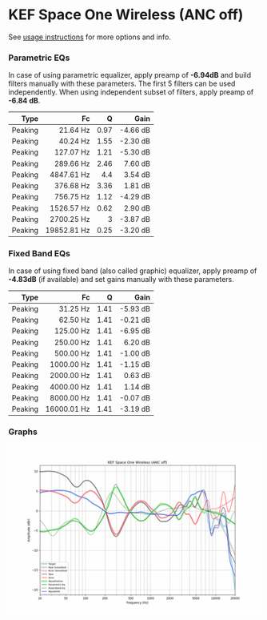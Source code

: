 # KEF Space One Wireless (ANC off)
See [usage instructions](https://github.com/jaakkopasanen/AutoEq#usage) for more options and info.

### Parametric EQs
In case of using parametric equalizer, apply preamp of **-6.94dB** and build filters manually
with these parameters. The first 5 filters can be used independently.
When using independent subset of filters, apply preamp of **-6.84 dB**.

| Type    | Fc          |    Q | Gain     |
|--------:|------------:|-----:|---------:|
| Peaking | 21.64 Hz    | 0.97 | -4.66 dB |
| Peaking | 40.24 Hz    | 1.55 | -2.30 dB |
| Peaking | 127.07 Hz   | 1.21 | -5.30 dB |
| Peaking | 289.66 Hz   | 2.46 | 7.60 dB  |
| Peaking | 4847.61 Hz  | 4.4  | 3.54 dB  |
| Peaking | 376.68 Hz   | 3.36 | 1.81 dB  |
| Peaking | 756.75 Hz   | 1.12 | -4.29 dB |
| Peaking | 1526.57 Hz  | 0.62 | 2.90 dB  |
| Peaking | 2700.25 Hz  | 3    | -3.87 dB |
| Peaking | 19852.81 Hz | 0.25 | -3.20 dB |

### Fixed Band EQs
In case of using fixed band (also called graphic) equalizer, apply preamp of **-4.83dB**
(if available) and set gains manually with these parameters.

| Type    | Fc          |    Q | Gain     |
|--------:|------------:|-----:|---------:|
| Peaking | 31.25 Hz    | 1.41 | -5.93 dB |
| Peaking | 62.50 Hz    | 1.41 | -0.21 dB |
| Peaking | 125.00 Hz   | 1.41 | -6.95 dB |
| Peaking | 250.00 Hz   | 1.41 | 6.20 dB  |
| Peaking | 500.00 Hz   | 1.41 | -1.00 dB |
| Peaking | 1000.00 Hz  | 1.41 | -1.15 dB |
| Peaking | 2000.00 Hz  | 1.41 | 0.63 dB  |
| Peaking | 4000.00 Hz  | 1.41 | 1.14 dB  |
| Peaking | 8000.00 Hz  | 1.41 | -0.07 dB |
| Peaking | 16000.01 Hz | 1.41 | -3.19 dB |

### Graphs
![](./KEF%20Space%20One%20Wireless%20(ANC%20off).png)